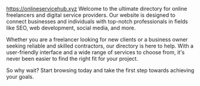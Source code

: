 https://onlineservicehub.xyz
Welcome to the ultimate directory for online freelancers and digital service providers. Our website is designed to connect businesses and individuals with top-notch professionals in fields like SEO, web development, social media, and more.

Whether you are a freelancer looking for new clients or a business owner seeking reliable and skilled contractors, our directory is here to help. With a user-friendly interface and a wide range of services to choose from, it's never been easier to find the right fit for your project.

So why wait? Start browsing today and take the first step towards achieving your goals.
